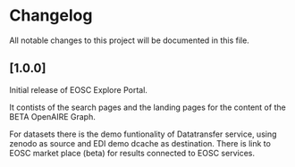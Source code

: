  # Changelog
All notable changes to this project will be documented in this file.

## [1.0.0] 
Initial release of EOSC Explore Portal.

It contists of the search pages and the landing pages for the content of the BETA OpenAIRE Graph.

For datasets there is the demo funtionality of Datatransfer service, using zenodo as source and EDI demo dcache as destination.
There is link to EOSC market place (beta) for results connected to EOSC services.

